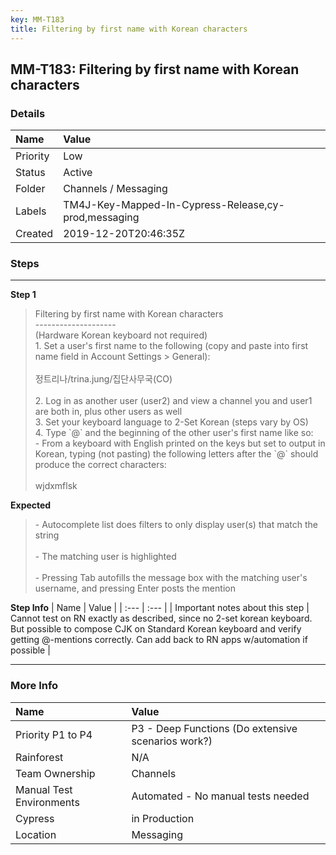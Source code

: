 ```yaml
---
key: MM-T183
title: Filtering by first name with Korean characters
---
```


## MM-T183: Filtering by first name with Korean characters

### Details

| Name     | Value                                                |
| :------- | :--------------------------------------------------- |
| Priority | Low                                                  |
| Status   | Active                                               |
| Folder   | Channels / Messaging                                 |
| Labels   | TM4J-Key-Mapped-In-Cypress-Release,cy-prod,messaging |
| Created  | 2019-12-20T20:46:35Z                                 |

### Steps

<hr/>

**Step 1**

> <article>Filtering by first name with Korean characters<br>--------------------<br>(Hardware Korean keyboard not required)<br>1. Set a user's first name to the following (copy and paste into first name field in Account Settings &gt; General):<br><br>정트리나/trina.jung/집단사무국(CO)<br><br>2. Log in as another user (user2) and view a channel you and user1 are both in, plus other users as well<br>3. Set your keyboard language to 2-Set Korean (steps vary by OS)<br>4. Type `@` and the beginning of the other user's first name like so:<br>- From a keyboard with English printed on the keys but set to output in Korean, typing (not pasting) the following letters after the `@` should produce the correct characters:<br><br>wjdxmflsk</article>

**Expected**

> <article>- Autocomplete list does filters to only display user(s) that match the string<br /><br />  - The matching user is highlighted<br /><br />  - Pressing Tab autofills the message box with the matching user's username, and pressing Enter posts the mention</article>

**Step Info**
| Name | Value |
| :--- | :--- |
| Important notes about this step | Cannot test on RN exactly as described, since no 2-set korean keyboard. But possible to compose CJK on Standard Korean keyboard and verify getting @-mentions correctly. Can add back to RN apps w/automation if possible |

<hr/>

### More Info

| Name                     | Value                                              |
| :----------------------- | :------------------------------------------------- |
| Priority P1 to P4        | P3 - Deep Functions (Do extensive scenarios work?) |
| Rainforest               | N/A                                                |
| Team Ownership           | Channels                                           |
| Manual Test Environments | Automated - No manual tests needed                 |
| Cypress                  | in Production                                      |
| Location                 | Messaging                                          |
